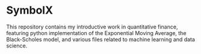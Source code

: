 # SymbolX
This repository contains my introductive work in quantitative finance, featuring python implementation of the Exponential Moving Average, the Black-Scholes model, and various files related to machine learning and data science.
